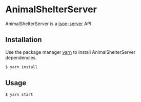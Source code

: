 # AnimalShelterServer

AnimalShelterServer is a [json-server](https://github.com/typicode/json-server) API.

## Installation

Use the package manager [yarn](https://yarnpkg.com/) to install AnimalShelterServer dependencies.

```bash
$ yarn install
```

## Usage

```bash
$ yarn start
```
